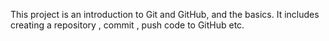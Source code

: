 This project is an introduction to Git and GitHub, and the basics. It includes creating a repository , commit , push code to GitHub etc.  
